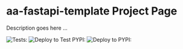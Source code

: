 # aa-fastapi-template Project Page
Description goes here ...

![Tests:](https://github.com/aaron-imbrock/aa-fastapi-template/actions/workflows/tests.yaml/badge.svg)
![Deploy to Test PYPI:](https://github.com/aaron-imbrock/aa-fastapi-template/actions/publish-to-test-pypi.yml/badge.svg)
![Deploy to PYPI:](https://github.com/aaron-imbrock/aa-fastapi-template/actions/publish-to-test-pypi.yml/badge.svg)
